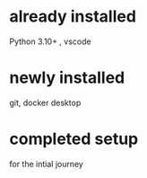 # already installed
Python 3.10+ ,
vscode

# newly installed
git, 
docker desktop

# completed setup
for the intial journey
